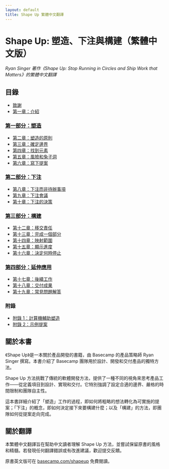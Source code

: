 ```yaml
---
layout: default
title: Shape Up 繁體中文翻譯
---
```


# Shape Up: 塑造、下注與構建（繁體中文版）

*Ryan Singer 著作《Shape Up: Stop Running in Circles and Ship Work that Matters》的繁體中文翻譯*

## 目錄

- [致謝](./chapters/00-acknowledgements.html)
- [第一章：介紹](./chapters/01-introduction.html)

### [第一部分：塑造](./chapters/02-part1.html)
- [第二章：塑造的原則](./chapters/03-principles-of-shaping.html)
- [第三章：確定邊界](./chapters/04-set-boundaries.html)
- [第四章：找到元素](./chapters/05-find-elements.html)
- [第五章：風險和兔子洞](./chapters/06-risks-and-rabbit-holes.html)
- [第六章：寫下提案](./chapters/07-write-the-pitch.html)

### [第二部分：下注](./chapters/07-part2.html)
- [第八章：下注而非待辦事項](./chapters/08-bets-not-backlogs.html)
- [第九章：下注會議](./chapters/09-betting-table.html)
- [第十章：下注的決策](./chapters/10-making-bets.html)

### [第三部分：構建](./chapters/11-part3.html)
- [第十二章：移交責任](./chapters/12-hand-over-responsibility.html)
- [第十三章：完成一個部分](./chapters/13-get-one-piece-done.html)
- [第十四章：映射範圍](./chapters/14-map-the-scopes.html)
- [第十五章：顯示進度](./chapters/15-show-progress.html)
- [第十六章：決定何時停止](./chapters/16-decide-when-to-stop.html)

### [第四部分：延伸應用](./chapters/17-part4.html)
- [第十七章：後續工作](./chapters/17-dealing-with-bugs.html)
- [第十八章：交付成果](./chapters/18-delivering-on-time.html)
- [第十九章：常見問題解答](./chapters/19-frequently-asked-questions.html)

### 附錄
- [附錄 1：計算機輔助塑造](./chapters/appendix/01-computer-aided-shaping.html)
- [附錄 2：示例提案](./chapters/appendix/02-example-pitch.html)

## 關於本書

《Shape Up》是一本關於產品開發的書籍，由 Basecamp 的產品策略師 Ryan Singer 撰寫。本書介紹了 Basecamp 團隊用於設計、開發和交付產品的獨特方法。

Shape Up 方法挑戰了傳統的軟體開發方法，提供了一種不同的視角來思考產品工作——從定義項目到設計、實現和交付。它特別強調了設定合適的邊界、嚴格的時間限制和團隊自主性。

這本書詳細介紹了「塑造」工作的過程，即如何將粗略的想法轉化為可實施的提案；「下注」的概念，即如何決定接下來要構建什麼；以及「構建」的方法，即團隊如何從提案走向完成。

## 關於翻譯

本繁體中文翻譯旨在幫助中文讀者理解 Shape Up 方法，並嘗試保留原書的風格和精髓。若發現任何翻譯錯誤或有改進建議，歡迎提交反饋。

原書英文版可在 [basecamp.com/shapeup](https://basecamp.com/shapeup) 免費閱讀。 